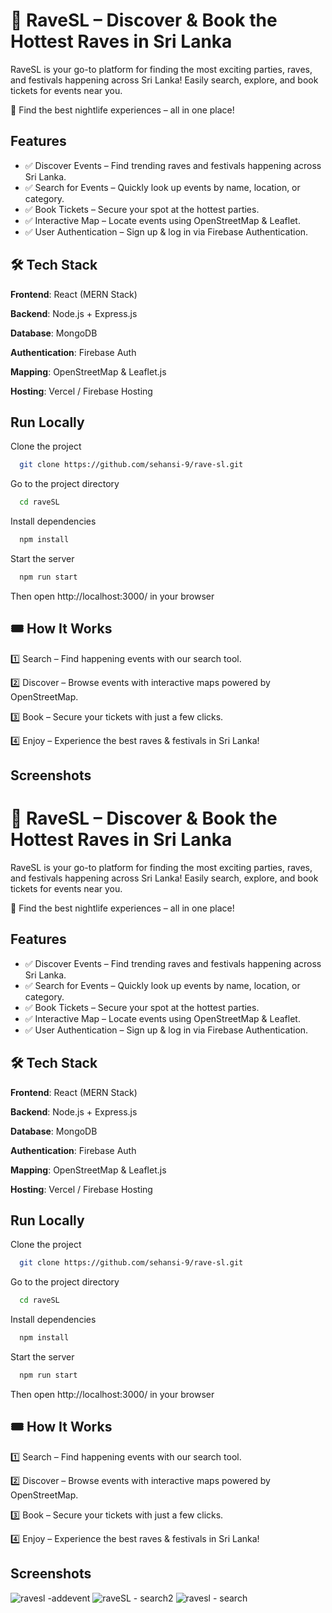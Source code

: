 
# 🎉 RaveSL – Discover & Book the Hottest Raves in Sri Lanka
RaveSL is your go-to platform for finding the most exciting parties, raves, and festivals happening across Sri Lanka! Easily search, explore, and book tickets for events near you.

🚀 Find the best nightlife experiences – all in one place!






## Features

- ✅ Discover Events – Find trending raves and festivals happening across Sri Lanka.
- ✅ Search for Events – Quickly look up events by name, location, or category.
- ✅ Book Tickets – Secure your spot at the hottest parties.
- ✅ Interactive Map – Locate events using OpenStreetMap & Leaflet.
- ✅ User Authentication – Sign up & log in via Firebase Authentication.

## 🛠 Tech Stack
**Frontend**: React (MERN Stack)

**Backend**: Node.js + Express.js

**Database**: MongoDB

**Authentication**: Firebase Auth

**Mapping**: OpenStreetMap & Leaflet.js

**Hosting**: Vercel / Firebase Hosting



## Run Locally

Clone the project

```bash
  git clone https://github.com/sehansi-9/rave-sl.git
```

Go to the project directory

```bash
  cd raveSL
```

Install dependencies

```bash
  npm install
```

Start the server

```bash
  npm run start
```
Then open http://localhost:3000/ in your browser


## 🎟 How It Works

1️⃣ Search – Find happening events with our search tool.

2️⃣ Discover – Browse events with interactive maps powered by OpenStreetMap.

3️⃣ Book – Secure your tickets with just a few clicks.

4️⃣ Enjoy – Experience the best raves & festivals in Sri Lanka!


## Screenshots


# 🎉 RaveSL – Discover & Book the Hottest Raves in Sri Lanka
RaveSL is your go-to platform for finding the most exciting parties, raves, and festivals happening across Sri Lanka! Easily search, explore, and book tickets for events near you.

🚀 Find the best nightlife experiences – all in one place!






## Features

- ✅ Discover Events – Find trending raves and festivals happening across Sri Lanka.
- ✅ Search for Events – Quickly look up events by name, location, or category.
- ✅ Book Tickets – Secure your spot at the hottest parties.
- ✅ Interactive Map – Locate events using OpenStreetMap & Leaflet.
- ✅ User Authentication – Sign up & log in via Firebase Authentication.


## 🛠 Tech Stack
**Frontend**: React (MERN Stack)

**Backend**: Node.js + Express.js

**Database**: MongoDB

**Authentication**: Firebase Auth

**Mapping**: OpenStreetMap & Leaflet.js

**Hosting**: Vercel / Firebase Hosting



## Run Locally

Clone the project

```bash
  git clone https://github.com/sehansi-9/rave-sl.git
```

Go to the project directory

```bash
  cd raveSL
```

Install dependencies

```bash
  npm install
```

Start the server

```bash
  npm run start
```
Then open http://localhost:3000/ in your browser


## 🎟 How It Works

1️⃣ Search – Find happening events with our search tool.

2️⃣ Discover – Browse events with interactive maps powered by OpenStreetMap.

3️⃣ Book – Secure your tickets with just a few clicks.

4️⃣ Enjoy – Experience the best raves & festivals in Sri Lanka!


## Screenshots

![ravesl -addevent](https://github.com/user-attachments/assets/b491d004-a622-4ec9-b1fb-4607d5c3e26b)
![raveSL - search2](https://github.com/user-attachments/assets/38343dc9-07c3-41f2-a1a6-a549bec97c2c)
![ravesl - search](https://github.com/user-attachments/assets/20db339f-b80c-4672-8d88-ad217d45e6d4)

